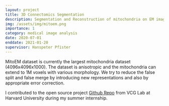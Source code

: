 ```yaml
---
layout: project
title: 3D Connectomics Segmentation
description: Segmentation and Reconstruction of mitochondria on EM images
img: /assets/img/mitoem.png
importance: 1
category: medical image analysis
date: 2020-07-01
enddate: 2021-01-20
supervisor: Hanspeter Pfister
---
```


MitoEM dataset is currently the largest mitochondria dataset (4096x4096x1000). The dataset is anisotropic and the mitochondria can extend to 1M voxels with various morphology. We try to reduce the false split and false merge by introducing new representations and also by appropriate error correction.

I contributed to the open source project [Github Repo](https://github.com/Michaelsqj/pytorch_connectomics) from VCG Lab at Harvard University during my summer internship.
